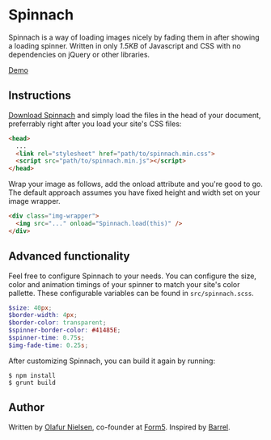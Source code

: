 Spinnach
========

Spinnach is a way of loading images nicely by fading them in after showing
a loading spinner. Written in only *1.5KB* of Javascript and CSS with no
dependencies on jQuery or other libraries.

[Demo](http://form5.github.io/Spinnach/)

## Instructions
[Download Spinnach](https://github.com/Form5/Spinnach/archive/master.zip)
and simply load the files in the head of your document,
preferrably right after you load your site's CSS files:

```html
<head>
  ...
  <link rel="stylesheet" href="path/to/spinnach.min.css">
  <script src="path/to/spinnach.min.js"></script>
</head>
```

Wrap your image as follows, add the onload attribute and you're good to go.
The default approach assumes you have fixed height and width set on your
image wrapper.

```html
<div class="img-wrapper">
  <img src="..." onload="Spinnach.load(this)" />
</div>
```

## Advanced functionality

Feel free to configure Spinnach to your needs. You can configure the size,
color and animation timings of your spinner to match your site's color pallette.
These configurable variables can be found in `src/spinnach.scss`.

```scss
$size: 40px;
$border-width: 4px;
$border-color: transparent;
$spinner-border-color: #41485E;
$spinner-time: 0.75s;
$img-fade-time: 0.25s;
```

After customizing Spinnach, you can build it again by running:

```shell
$ npm install
$ grunt build
```

## Author
Written by [Olafur Nielsen](http://twitter.com/olafurnielsen), co-founder at
[Form5](http://www.form5.is). Inspired by
[Barrel](http://www.barrelny.com/blog/taking-control-of-imageloading/).
